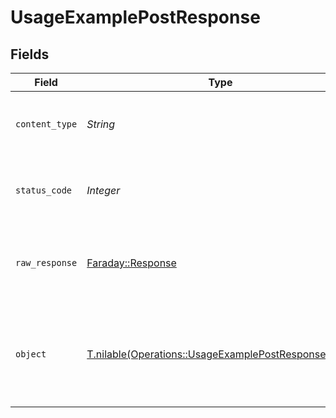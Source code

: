 # UsageExamplePostResponse


## Fields

| Field                                                                                                          | Type                                                                                                           | Required                                                                                                       | Description                                                                                                    |
| -------------------------------------------------------------------------------------------------------------- | -------------------------------------------------------------------------------------------------------------- | -------------------------------------------------------------------------------------------------------------- | -------------------------------------------------------------------------------------------------------------- |
| `content_type`                                                                                                 | *String*                                                                                                       | :heavy_check_mark:                                                                                             | HTTP response content type for this operation                                                                  |
| `status_code`                                                                                                  | *Integer*                                                                                                      | :heavy_check_mark:                                                                                             | HTTP response status code for this operation                                                                   |
| `raw_response`                                                                                                 | [Faraday::Response](https://www.rubydoc.info/gems/faraday/Faraday/Response)                                    | :heavy_minus_sign:                                                                                             | Raw HTTP response; suitable for custom response parsing                                                        |
| `object`                                                                                                       | [T.nilable(Operations::UsageExamplePostResponseBody)](../../models/operations/usageexamplepostresponsebody.md) | :heavy_minus_sign:                                                                                             | A successful response that contains the simpleObject sent in the request body                                  |